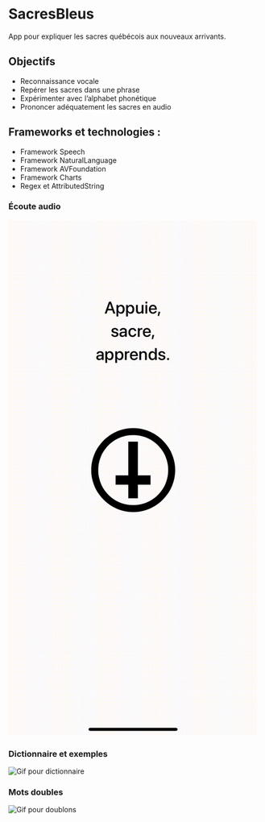 # SacresBleus
App pour expliquer les sacres québécois aux nouveaux arrivants.

## Objectifs
- Reconnaissance vocale
- Repérer les sacres dans une phrase
- Expérimenter avec l’alphabet phonétique
- Prononcer adéquatement les sacres en audio

## Frameworks et technologies :
- Framework Speech
- Framework NaturalLanguage
- Framework AVFoundation
- Framework Charts
- Regex et AttributedString

### Écoute audio
![Gif pour écoute audio](https://github.com/tchendoh/tchendoh.github.io/blob/main/gifs/SacresBleus-exemple-audio.gif)

### Dictionnaire et exemples
![Gif pour dictionnaire](https://github.com/tchendoh/tchendoh.github.io/blob/main/gifs/SacresBleus-dictionnaire.gif)

### Mots doubles
![Gif pour doublons](https://github.com/tchendoh/tchendoh.github.io/blob/main/gifs/SacresBleus-mots-doubles.gif)
